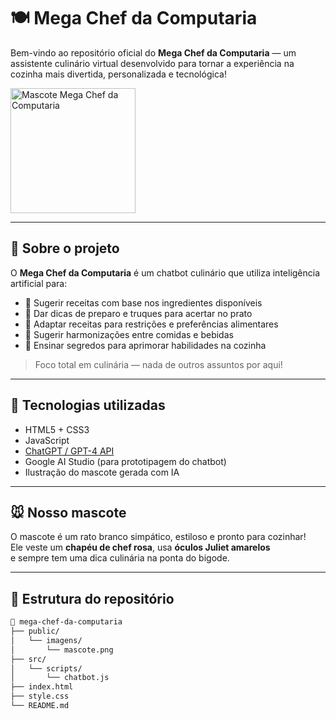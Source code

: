 # 🍽️ Mega Chef da Computaria

Bem-vindo ao repositório oficial do **Mega Chef da Computaria** — um assistente culinário virtual desenvolvido para tornar a experiência na cozinha mais divertida, personalizada e tecnológica!

<img src="CAMINHO_DA_IMAGEM_DO_MASCOTE" alt="Mascote Mega Chef da Computaria" width="200" />

---

## 🧠 Sobre o projeto

O **Mega Chef da Computaria** é um chatbot culinário que utiliza inteligência artificial para:

- 🥕 Sugerir receitas com base nos ingredientes disponíveis  
- 🧂 Dar dicas de preparo e truques para acertar no prato  
- 🥦 Adaptar receitas para restrições e preferências alimentares  
- 🍷 Sugerir harmonizações entre comidas e bebidas  
- 🔪 Ensinar segredos para aprimorar habilidades na cozinha  

> Foco total em culinária — nada de outros assuntos por aqui!

---

## 🚀 Tecnologias utilizadas

- HTML5 + CSS3  
- JavaScript  
- [ChatGPT / GPT-4 API](https://platform.openai.com/)  
- Google AI Studio (para prototipagem do chatbot)  
- Ilustração do mascote gerada com IA  

---

## 🐭 Nosso mascote

O mascote é um rato branco simpático, estiloso e pronto para cozinhar!  
Ele veste um **chapéu de chef rosa**, usa **óculos Juliet amarelos**  
e sempre tem uma dica culinária na ponta do bigode.

---

## 📂 Estrutura do repositório

```bash
📁 mega-chef-da-computaria
├── public/
│   └── imagens/
│       └── mascote.png
├── src/
│   └── scripts/
│       └── chatbot.js
├── index.html
├── style.css
└── README.md
